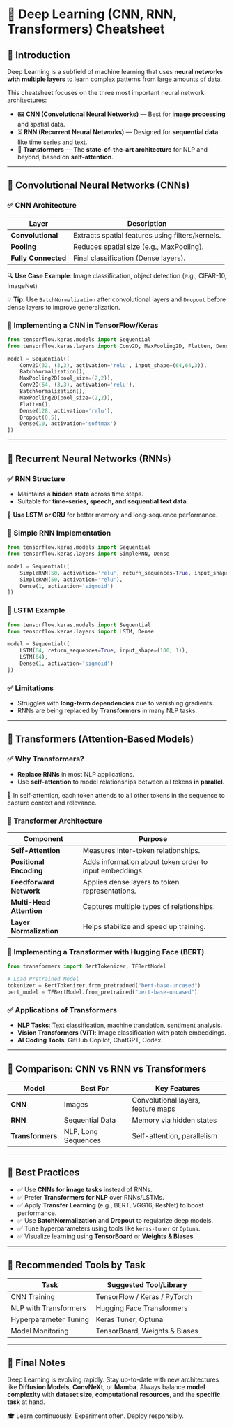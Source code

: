 
# 🧠 Deep Learning (CNN, RNN, Transformers) Cheatsheet

## 🔹 Introduction
Deep Learning is a subfield of machine learning that uses **neural networks with multiple layers** to learn complex patterns from large amounts of data.

This cheatsheet focuses on the three most important neural network architectures:

- 🖼️ **CNN (Convolutional Neural Networks)** — Best for **image processing** and spatial data.
- ⏳ **RNN (Recurrent Neural Networks)** — Designed for **sequential data** like time series and text.
- 🧠 **Transformers** — The **state-of-the-art architecture** for NLP and beyond, based on **self-attention**.

---

## 🔹 Convolutional Neural Networks (CNNs)

### ✅ CNN Architecture
| Layer               | Description                                       |
|--------------------|---------------------------------------------------|
| **Convolutional**   | Extracts spatial features using filters/kernels. |
| **Pooling**         | Reduces spatial size (e.g., MaxPooling).         |
| **Fully Connected** | Final classification (Dense layers).             |

🔍 **Use Case Example**: Image classification, object detection (e.g., CIFAR-10, ImageNet)

💡 **Tip**: Use `BatchNormalization` after convolutional layers and `Dropout` before dense layers to improve generalization.

### 📌 Implementing a CNN in TensorFlow/Keras
```python
from tensorflow.keras.models import Sequential
from tensorflow.keras.layers import Conv2D, MaxPooling2D, Flatten, Dense, Dropout, BatchNormalization

model = Sequential([
    Conv2D(32, (3,3), activation='relu', input_shape=(64,64,3)),
    BatchNormalization(),
    MaxPooling2D(pool_size=(2,2)),
    Conv2D(64, (3,3), activation='relu'),
    BatchNormalization(),
    MaxPooling2D(pool_size=(2,2)),
    Flatten(),
    Dense(128, activation='relu'),
    Dropout(0.5),
    Dense(10, activation='softmax')
])
```

---

## 🔹 Recurrent Neural Networks (RNNs)

### ✅ RNN Structure
- Maintains a **hidden state** across time steps.
- Suitable for **time-series, speech, and sequential text data**.

🧠 **Use LSTM or GRU** for better memory and long-sequence performance.

### 📌 Simple RNN Implementation
```python
from tensorflow.keras.models import Sequential
from tensorflow.keras.layers import SimpleRNN, Dense

model = Sequential([
    SimpleRNN(50, activation='relu', return_sequences=True, input_shape=(100, 1)),
    SimpleRNN(50, activation='relu'),
    Dense(1, activation='sigmoid')
])
```

### 📌 LSTM Example
```python
from tensorflow.keras.models import Sequential
from tensorflow.keras.layers import LSTM, Dense

model = Sequential([
    LSTM(64, return_sequences=True, input_shape=(100, 1)),
    LSTM(64),
    Dense(1, activation='sigmoid')
])
```

### ✅ Limitations
- Struggles with **long-term dependencies** due to vanishing gradients.
- RNNs are being replaced by **Transformers** in many NLP tasks.

---

## 🔹 Transformers (Attention-Based Models)

### ✅ Why Transformers?
- **Replace RNNs** in most NLP applications.
- Use **self-attention** to model relationships between all tokens **in parallel**.

🎯 In self-attention, each token attends to all other tokens in the sequence to capture context and relevance.

### 📌 Transformer Architecture
| Component             | Purpose                                                  |
|-----------------------|----------------------------------------------------------|
| **Self-Attention**    | Measures inter-token relationships.                      |
| **Positional Encoding** | Adds information about token order to input embeddings. |
| **Feedforward Network** | Applies dense layers to token representations.         |
| **Multi-Head Attention** | Captures multiple types of relationships.            |
| **Layer Normalization** | Helps stabilize and speed up training.                 |

### 📌 Implementing a Transformer with Hugging Face (BERT)
```python
from transformers import BertTokenizer, TFBertModel

# Load Pretrained Model
tokenizer = BertTokenizer.from_pretrained("bert-base-uncased")
bert_model = TFBertModel.from_pretrained("bert-base-uncased")
```

### ✅ Applications of Transformers
- **NLP Tasks**: Text classification, machine translation, sentiment analysis.
- **Vision Transformers (ViT)**: Image classification with patch embeddings.
- **AI Coding Tools**: GitHub Copilot, ChatGPT, Codex.

---

## 🔹 Comparison: CNN vs RNN vs Transformers

| Model         | Best For          | Key Features                           |
|---------------|-------------------|----------------------------------------|
| **CNN**       | Images             | Convolutional layers, feature maps     |
| **RNN**       | Sequential Data    | Memory via hidden states               |
| **Transformers** | NLP, Long Sequences | Self-attention, parallelism         |

---

## 🔹 Best Practices
- ✅ Use **CNNs for image tasks** instead of RNNs.
- ✅ Prefer **Transformers for NLP** over RNNs/LSTMs.
- ✅ Apply **Transfer Learning** (e.g., BERT, VGG16, ResNet) to boost performance.
- ✅ Use **BatchNormalization** and **Dropout** to regularize deep models.
- ✅ Tune hyperparameters using tools like `keras-tuner` or `Optuna`.
- ✅ Visualize learning using **TensorBoard** or **Weights & Biases**.

---

## 🔹 Recommended Tools by Task

| Task                    | Suggested Tool/Library          |
|-------------------------|---------------------------------|
| CNN Training            | TensorFlow / Keras / PyTorch    |
| NLP with Transformers   | Hugging Face Transformers       |
| Hyperparameter Tuning   | Keras Tuner, Optuna             |
| Model Monitoring        | TensorBoard, Weights & Biases   |

---

## 🔹 Final Notes
Deep Learning is evolving rapidly. Stay up-to-date with new architectures like **Diffusion Models**, **ConvNeXt**, or **Mamba**. Always balance **model complexity** with **dataset size**, **computational resources**, and the **specific task** at hand.

🎓 Learn continuously. Experiment often. Deploy responsibly.
